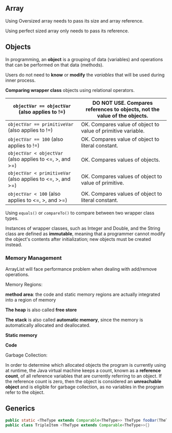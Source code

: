 ## Array

Using Oversized array needs to pass its size and array reference.

Using perfect sized array only needs to pass its reference.



## Objects

In programming, an **object** is a grouping of data (variables) and operations that can be performed on that data (methods).

Users do not need to **know** or **modify** the *variables* that will be used during inner process.



**Comparing wrapper class** objects using relational operators.

| `objectVar == objectVar`  (also applies to !=)              | DO NOT USE. Compares references to objects, not the value of the objects. |
| ----------------------------------------------------------- | ------------------------------------------------------------ |
| `objectVar == primitiveVar`  (also applies to !=)           | OK. Compares value of object to value of primitive variable. |
| `objectVar == 100`  (also applies to !=)                    | OK. Compares value of object to literal constant.            |
| `objectVar < objectVar`  (also applies to <=, >, and >=)    | OK. Compares values of objects.                              |
| `objectVar < primitiveVar`  (also applies to <=, >, and >=) | OK. Compares values of object to value of primitive.         |
| `objectVar < 100`  (also applies to <=, >, and >=)          | OK. Compares values of object to literal constant.           |



Using `equals()` or `compareTo()` to compare between two wrapper class types.



Instances of wrapper classes, such as Integer and Double, and the String class are defined as **immutable**, meaning that a programmer cannot modify the object's contents after initialization; new objects must be created instead.

### Memory Management

ArrayList will face performance problem when dealing with add/remove operations.



Memory Regions:

**method area**: the code and static memory regions are actually integrated into a region of memory

**The heap** is also called **free store**

**The stack** is also called **automatic memory**, since the memory is automatically allocated and deallocated.

**Static memory**

**Code**



Garbage Collection:

In order to determine which allocated objects the program is currently using at runtime, the Java virtual machine keeps a count, known as a **reference count**, of all reference variables that are currently referring to an object. If the reference count is zero, then the object is considered an **unreachable object** and is eligible for garbage collection, as no variables in the program refer to the object.



## Generics

```java
public static <TheType extends Comparable<TheType>> TheType fooBar(TheType item1) {}
public class TripleItem <TheType extends Comparable<TheType>>{}
```